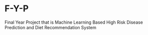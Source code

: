 # F-Y-P
 Final Year Project that is Machine Learning Based High Risk Disease Prediction and Diet Recommendation System
